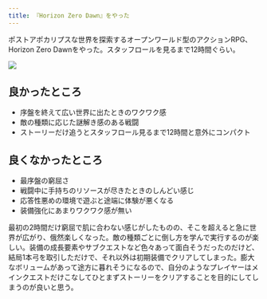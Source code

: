 ```yaml
---
title: 『Horizon Zero Dawn』をやった
---
```

ポストアポカリプスな世界を探索するオープンワールド型のアクションRPG、Horizon Zero Dawnをやった。スタッフロールを見るまで12時間ぐらい。

![](https://lh3.googleusercontent.com/docs/AG8NV2a3AtaTXgWUc6BGjhb6X03IV9Tv8o3K-mn6oHuh7YLKhDsaI7shtgRMWoL5Tsl5ABrPl9bpLA5nLkVgAtFIVn3TZ-ezKefZ5GtMZyZtfTzpYZEPU7Y2uP3dJfarJDfTE5IjoNJkDkplB_Ik7WCPwgm4AS6GuBY7E1AqZW592HJhqmfl-_cmVAX4IEVbeVAuJ1vwgimMKcjofqKeRaouJ1cLQefIpQY0LpKkGQ1y2eAG8YNQRR5GagYNF6Wl64jT5UDqj7cHuUO_7OovIIEQElMhN_GwbOXg3QO0emDETyH3NKELXo7Mr5mZgtsXkhyXBxIzizKEJYmy-z3riUk9OxdYSk7c0iy4NbSqRQs0Xt69zY-j63oXFuurx0M4CpTw-hx0tnecyVbLwbYtUquqOA1dYSyhkXr-THimk11dc2SAva-4EGUDy72uwsf9WOrNHdB94EvYlpoZev7uNZ69U_3mA6tlUVxUoiqLmO9hVKoqHhW2CcmyisQwotMiQVSTa6thduW2Ty5KB8zY8GZEwM999D1cwk2mnxYqOfEEPCYxLyE5KugV3TBvBSOOaQVYqQEjRKXzuEa5uXhvUxJjp_eTAAruEbTcxmOkjI09Uw8Fsa-1YCMKStCgljda_iSxQZ9FArm7c1uEni_DsLc-fnbB_3pFYvhVhSY_lWsdqn4Ovguezf9Y2UsouZFG-aA1HwfIPmjSZyUXSaE9J8SP-6yJhq2ZFFSpqmUO4q4fiRIZgJhbAU6kmNbYvdKATGs17z6vTssguTJ9GWsuVYEELQur9OhK_GIg3Zu8U4VbtWP1UlD5Khloak8hB7Ouw6qAwht4thfpUuvGl1BJsAsQQsMSpnm02nSjr6dLYBSlWe8C5du4FKgTULnXRUIDdtVOc_XjlOt-wLwBBI4JzSqv7tqUmOCH0iV7yLIgmFoGM412UlORLh0s-1a56QVhBPil4tCnnneg0vq5wYnWn2Zb917S42_Rt2--cI81pam3GwP5Wgb2lRrDbH2jtsxQ3Uzo17phbw6bkURk7u6nD9CWVa53jOtb96XcwjpbPb73WRProQNK4g1015F2cOTmyujsB1_jqVZ8bBrYM57juKVJIb8JW-nVWPW7ONDIgVaM_wv6aAv8N6uShXh-Z9O6OJZP-KaitXPIoybFP4pmBDuPIqUU0tUmpqYz1HgFkZ309HNvS2yjlsK7blXhUVhMu5A8WPex-XHJeTFqi79eH7YF7eWwAXg1_9J2QdScwTYb6N2QUrNnKA)

良かったところ
-------

*   序盤を終えて広い世界に出たときのワクワク感
*   敵の種類に応じた謎解き感のある戦闘
*   ストーリーだけ追うとスタッフロール見るまで12時間と意外にコンパクト

良くなかったところ
---------

*   最序盤の窮屈さ
*   戦闘中に手持ちのリソースが尽きたときのしんどい感じ
*   応答性悪めの環境で遊ぶと途端に体験が悪くなる
*   装備強化にあまりワクワク感が無い

最初の2時間だけ窮屈で肌に合わない感じがしたものの、そこを超えると急に世界が広がり、俄然楽しくなった。敵の種類ごとに倒し方を学んで実行するのが楽しい。装備の成長要素やサブクエストなど色々あって面白そうだったのだけど、結局1本弓を取引しただけで、それ以外は初期装備でクリアしてしまった。膨大なボリュームがあって途方に暮れそうになるので、自分のようなプレイヤーはメインクエストだけこなしてひとまずストーリーをクリアすることを目的にしてしまうのが良いと思う。
